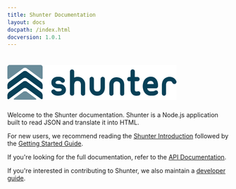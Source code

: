 ```yaml
---
title: Shunter Documentation
layout: docs
docpath: /index.html
docversion: 1.0.1
---
```

# ![Shunter](/docs/1.0.1/shunter-logo.png)

Welcome to the Shunter documentation. Shunter is a Node.js application built to read JSON and translate it into HTML.

For new users, we recommend reading the [Shunter Introduction](introduction.html) followed by the [Getting Started Guide](getting-started.html).

If you're looking for the full documentation, refer to the [API Documentation](usage/index.html).

If you're interested in contributing to Shunter, we also maintain a [developer guide](developer-guide.html).

